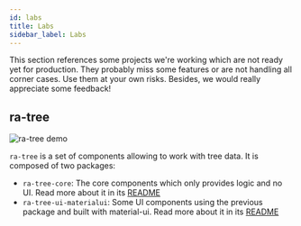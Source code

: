 ```yaml
---
id: labs
title: Labs
sidebar_label: Labs
---
```


This section references some projects we're working which are not ready yet for production. They probably miss some features or are not handling all corner cases. Use them at your own risks. Besides, we would really appreciate some feedback!

## ra-tree

![ra-tree demo](/react-admin/img/ra-tree.gif)

`ra-tree` is a set of components allowing to work with tree data. It is composed of two packages:

- `ra-tree-core`: The core components which only provides logic and no UI. Read more about it in its [README](https://github.com/marmelab/react-admin/blob/master/packages/ra-tree-core/README.md)
- `ra-tree-ui-materialui`: Some UI components using the previous package and built with material-ui. Read more about it in its [README](https://github.com/marmelab/react-admin/blob/master/packages/ra-tree-ui-materialui/README.md)
